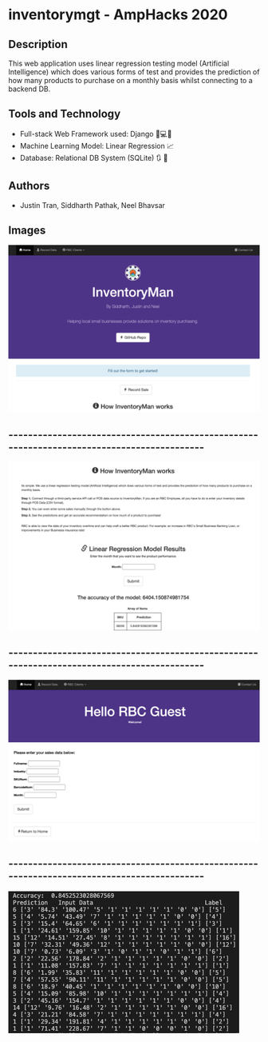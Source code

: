 # inventorymgt - AmpHacks 2020

## Description
This web application uses linear regression testing model (Artificial Intelligence) which does various forms of test and provides the prediction of how many products to purchase on a monthly basis whilst connecting to a backend DB.

## Tools and Technology
* Full-stack Web Framework used: Django 🐍💻😏
* Machine Learning Model: Linear Regression 📈
* Database: Relational DB System (SQLite) 🔃 🔧

## Authors
* Justin Tran, Siddharth Pathak, Neel Bhavsar

## Images
![Screenshot](InventoryMan.png)
##            -------------------------------------------------------------------------------------------
![Screenshot](SS2.png)
##            -------------------------------------------------------------------------------------------
![Screenshot](SS3.png)
##            -------------------------------------------------------------------------------------------
![Screenshot](LinearRegressionModel.png)




